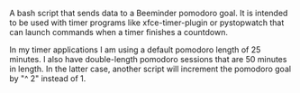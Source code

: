 A bash script that sends data to a Beeminder pomodoro goal.
It is intended to be used with timer programs like xfce-timer-plugin
or pystopwatch that can launch commands when a timer finishes a
countdown.

In my timer applications I am using a default pomodoro length
of 25 minutes. I also have double-length pomodoro sessions
that are 50 minutes in length. In the latter case, another
script will increment the pomodoro goal by "^ 2" instead of
1.
